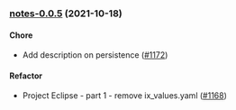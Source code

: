 
<a name="notes-0.0.5"></a>
### [notes-0.0.5](https://github.com/truecharts/apps/compare/notes-0.0.4...notes-0.0.5) (2021-10-18)

#### Chore

* Add description on persistence ([#1172](https://github.com/truecharts/apps/issues/1172))

#### Refactor

* Project Eclipse - part 1 - remove ix_values.yaml ([#1168](https://github.com/truecharts/apps/issues/1168))

